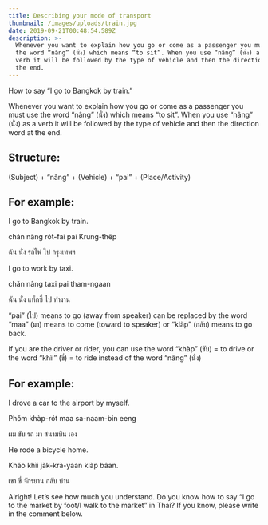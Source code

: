 ```yaml
---
title: Describing your mode of transport
thumbnail: /images/uploads/train.jpg
date: 2019-09-21T00:48:54.589Z
description: >-
  Whenever you want to explain how you go or come as a passenger you must use
  the word “nâng” (นั่ง) which means “to sit”. When you use “nâng” (นั่ง) as a
  verb it will be followed by the type of vehicle and then the direction word at
  the end.
---
```

How to say “I go to Bangkok by train.”

Whenever you want to explain how you go or come as a passenger you must use the word “nâng” (นั่ง) which means “to sit”. When you use “nâng” (นั่ง) as a verb it will be followed by the type of vehicle and then the direction word at the end.

## Structure:

(Subject) + “nâng” + (Vehicle) + “pai” + (Place/Activity)

## For example:

I go to Bangkok by train.

chǎn nâng rót-fai pai Krung-thêp

ฉัน นั่ง รถไฟ ไป กรุงเทพฯ

I go to work by taxi.

chǎn nâng taxi pai tham-ngaan

ฉัน นั่ง แท็กซี่ ไป ทำงาน

“pai” (ไป) means to go (away from speaker) can be replaced by the word “maa” (มา) means to come (toward to speaker) or “klàp” (กลับ) means to go back.

If you are the driver or rider, you can use the word “khàp” (ขับ) = to drive or the word “khìi” (ขี่) = to ride instead of the word “nâng” (นั่ง)

## For example:

I drove a car to the airport by myself.

Phǒm khàp-rót maa sa-naam-bin eeng

ผม ขับ รถ มา สนามบิน เอง

He rode a bicycle home.

Khǎo khìi jàk-krà-yaan klàp bâan.

เขา ขี่ จักรยาน กลับ บ้าน

Alright! Let’s see how much you understand. Do you know how to say “I go to the market by foot/I walk to the market” in Thai? If you know, please write in the comment below.
